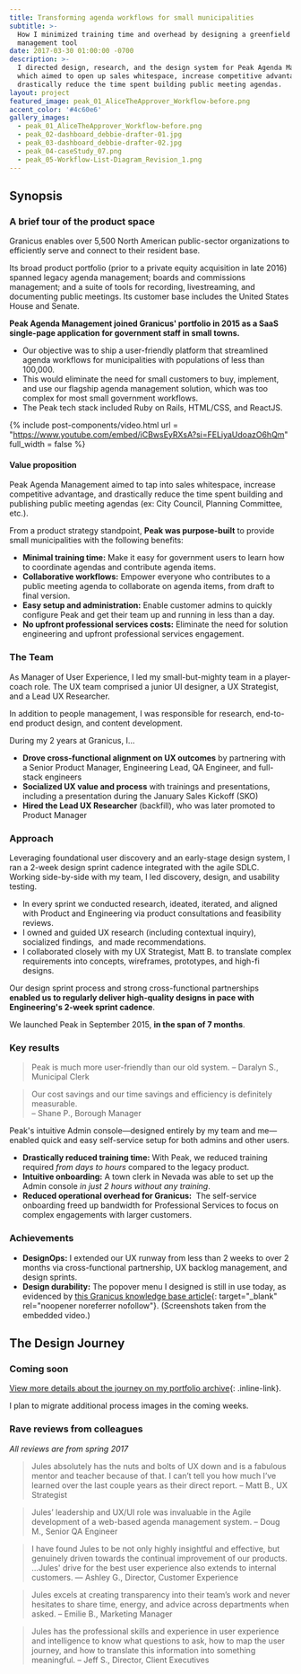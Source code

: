```yaml
---
title: Transforming agenda workflows for small municipalities
subtitle: >-
  How I minimized training time and overhead by designing a greenfield agenda
  management tool
date: 2017-03-30 01:00:00 -0700
description: >-
  I directed design, research, and the design system for Peak Agenda Management,
  which aimed to open up sales whitespace, increase competitive advantage, and
  drastically reduce the time spent building public meeting agendas.
layout: project
featured_image: peak_01_AliceTheApprover_Workflow-before.png
accent_color: '#4c60e6'
gallery_images:
  - peak_01_AliceTheApprover_Workflow-before.png
  - peak_02-dashboard_debbie-drafter-01.jpg
  - peak_03-dashboard_debbie-drafter-02.jpg
  - peak_04-caseStudy_07.png
  - peak_05-Workflow-List-Diagram_Revision_1.png
---
```

## Synopsis

### A brief tour of the product space

Granicus enables over 5,500 North American public-sector organizations to efficiently serve and connect to their resident base.

Its broad product portfolio (prior to a private equity acquisition in late 2016) spanned legacy agenda management; boards and commissions management; and a suite of tools for recording, livestreaming, and documenting public meetings. Its customer base includes the United States House and Senate.

**Peak Agenda Management joined Granicus' portfolio in 2015 as a SaaS single-page application for government staff in small towns.**

* Our objective was to ship a user-friendly platform that streamlined agenda workflows for municipalities with populations of less than 100,000.
* This would eliminate the need for small customers to buy, implement, and use our flagship agenda management solution, which was too complex for most small government workflows.
* The Peak tech stack included Ruby on Rails, HTML/CSS, and ReactJS.

{% include post-components/video.html url = "https://www.youtube.com/embed/iCBwsEyRXsA?si=FELiyaUdoazO6hQm" full_width = false %}

#### Value proposition

Peak Agenda Management aimed to tap into sales whitespace, increase competitive advantage, and drastically reduce the time spent building and publishing public meeting agendas (ex: City Council, Planning Committee, etc.).

From a product strategy standpoint, **Peak was purpose-built** to provide small municipalities with the following benefits:

* **Minimal training time:** Make it easy for government users to learn how to coordinate agendas and contribute agenda items.
* **Collaborative workflows:** Empower everyone who contributes to a public meeting agenda to collaborate on agenda items, from draft to final version.
* **Easy setup and administration:** Enable customer admins to quickly configure Peak and get their team up and running in less than a day.
* **No upfront professional services costs:** Eliminate the need for solution engineering and upfront professional services engagement.

### The Team

As Manager of User Experience, I led my small-but-mighty team in a player-coach role. The UX team comprised a junior UI designer, a UX Strategist, and a Lead UX Researcher.

In addition to people management, I was responsible for research, end-to-end product design, and content development.

During my 2 years at Granicus, I…

* **Drove cross-functional alignment on UX outcomes** by partnering with a Senior Product Manager, Engineering Lead, QA Engineer, and full-stack engineers
* **Socialized UX value and process** with trainings and presentations, including a presentation during the January Sales Kickoff (SKO)
* **Hired the Lead UX Researcher** (backfill), who was later promoted to Product Manager

### Approach

Leveraging foundational user discovery and an early-stage design system, I ran a 2-week design sprint cadence integrated with the agile SDLC. Working side-by-side with my team, I led discovery, design, and usability testing.

* In every sprint we conducted research, ideated, iterated, and aligned with Product and Engineering via product consultations and feasibility reviews.
* I owned and guided UX research (including contextual inquiry), socialized findings,&nbsp; and made recommendations.
* I collaborated closely with my UX Strategist, Matt B. to translate complex requirements into concepts, wireframes, prototypes, and high-fi designs.

Our design sprint process and strong cross-functional partnerships **enabled us to regularly deliver high-quality designs in pace with Engineering's 2-week sprint cadence**.

We launched Peak in September 2015, **in the span of 7 months**.

### Key results

> Peak is much more user-friendly than our old system. – Daralyn S., Municipal Clerk

> Our cost savings and our time savings and efficiency is definitely measurable.<br>– Shane P., Borough Manager

Peak's intuitive Admin console—designed entirely by my team and me—enabled quick and easy self-service setup for both admins and other users.

* **Drastically reduced training time:** With Peak, we reduced training required *from days to hours* compared to the legacy product.
* **Intuitive onboarding:** A town clerk in Nevada was able to set up the Admin console *in just 2 hours without any training*.
* **Reduced operational overhead for Granicus:**&nbsp; The self-service onboarding freed up bandwidth for Professional Services to focus on complex engagements with larger customers.

### Achievements

* **DesignOps:** I extended our UX runway from less than 2 weeks to over 2 months via cross-functional partnership, UX backlog management, and design sprints.
* **Design durability:** The popover menu I designed is still in use today, as evidenced by [this Granicus knowledge base article](https://support.granicus.com/s/article/Generating-Agenda-Item-Packets-in-Peak?language=en_US&amp;c=govMeetings%20Suite&amp;p=Peak){: target="_blank" rel="noopener noreferrer nofollow"}. (Screenshots taken from the embedded video.)

## The Design Journey

### Coming soon

[View more details about the journey on my portfolio archive](https://vault.julesconnectsdots.com/caseStudy01_peak.html){: .inline-link}.

I plan to migrate additional process images in the coming weeks.

### Rave reviews from colleagues

*All reviews are from spring 2017*

> Jules absolutely has the nuts and bolts of UX down and is a fabulous mentor and teacher because of that. I can’t tell you how much I’ve learned over the last couple years as their direct report. – Matt B., UX Strategist

> Jules’ leadership and UX/UI role was invaluable in the Agile development of a web-based agenda management system. – Doug M., Senior QA Engineer

> I have found Jules to be not only highly insightful and effective, but genuinely driven towards the continual improvement of our products. …Jules' drive for the best user experience also extends to internal customers. — Ashley G., Director, Customer Experience

> Jules excels at creating transparency into their team’s work and never hesitates to share time, energy, and advice across departments when asked. – Emilie B., Marketing Manager

> Jules has the professional skills and experience in user experience and intelligence to know what questions to ask, how to map the user journey, and how to translate this information into something meaningful. – Jeff S., Director, Client Executives